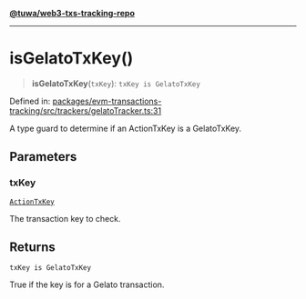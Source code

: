 [**@tuwa/web3-txs-tracking-repo**](../../../README.md)

***

# isGelatoTxKey()

> **isGelatoTxKey**(`txKey`): `txKey is GelatoTxKey`

Defined in: [packages/evm-transactions-tracking/src/trackers/gelatoTracker.ts:31](https://github.com/TuwaIO/web3-transactions-tracking/blob/ef26e0214bae02134bca62097cf4b010e691f9d5/packages/evm-transactions-tracking/src/trackers/gelatoTracker.ts#L31)

A type guard to determine if an ActionTxKey is a GelatoTxKey.

## Parameters

### txKey

[`ActionTxKey`](../type-aliases/ActionTxKey.md)

The transaction key to check.

## Returns

`txKey is GelatoTxKey`

True if the key is for a Gelato transaction.
